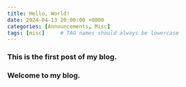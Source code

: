 ```yaml
---
title: Hello, World!
date: 2024-04-13 20:00:00 +0800
categories: [Announcements, Misc]
tags: [misc]     # TAG names should always be lowercase
---
```


### This is the first post of my blog.

### Welcome to my blog.